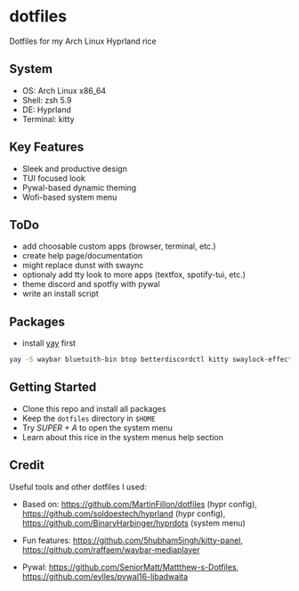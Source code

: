 # dotfiles

Dotfiles for my Arch Linux Hyprland rice

## System

- OS: Arch Linux x86_64
- Shell: zsh 5.9
- DE: Hyprland
- Terminal: kitty

## Key Features

- Sleek and productive design
- TUI focused look
- Pywal-based dynamic theming
- Wofi-based system menu

## ToDo

- add choosable custom apps (browser, terminal, etc.)
- create help page/documentation
- might replace dunst with swaync
- optionaly add tty look to more apps (textfox, spotify-tui, etc.)
- theme discord and spotfiy with pywal
- write an install script

## Packages

- install [yay](https://github.com/Jguer/yay?tab=readme-ov-file#installation) first

```bash
yay -S waybar bluetuith-bin btop betterdiscordctl kitty swaylock-effects spicetify hyprpaper wofi dunst catppuccin-gtk-theme-mocha cliphist firefox discord spotify obsidian vscodium-bin thunar pamixer playerctl brightnessctl hyprshot zsh pipewire pipewire-pulse pipewire-audio libreoffice-extension-texmaths libreoffice-fresh noto-fonts noto-fonts-cjk noto-fonts-emoji kvantummanager qt5-wayland qt6-wayland swayidle batsignal adw-gtk-theme gradience python-pywal16 waypaper yazi wiremix
```

## Getting Started

- Clone this repo and install all packages
- Keep the `dotfiles` directory in `$HOME`
- Try *SUPER + A* to open the system menu 
- Learn about this rice in the system menus help section

## Credit

Useful tools and other dotfiles I used:

- Based on: https://github.com/MartinFillon/dotfiles (hypr config), https://github.com/soldoestech/hyprland (hypr config), https://github.com/BinaryHarbinger/hyprdots (system menu)

- Fun features: https://github.com/5hubham5ingh/kitty-panel, https://github.com/raffaem/waybar-mediaplayer

- Pywal: https://github.com/SeniorMatt/Mattthew-s-Dotfiles, https://github.com/eylles/pywal16-libadwaita
